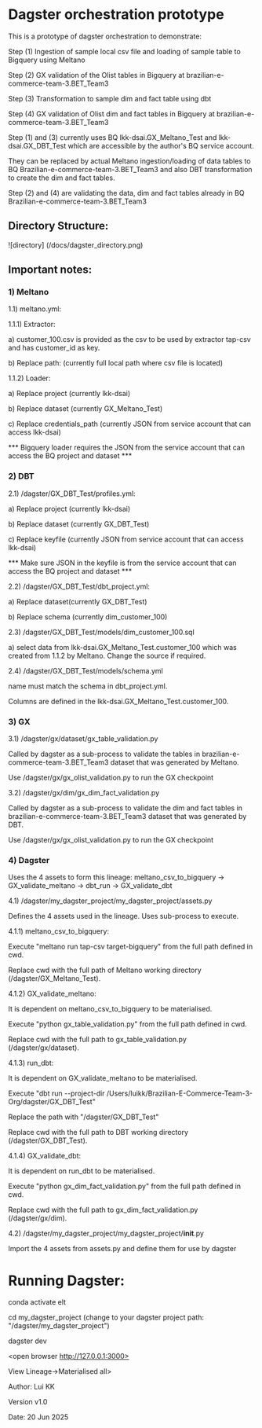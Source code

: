 # Dagster orchestration prototype

This is a prototype of dagster orchestration to demonstrate:

Step (1) Ingestion of sample local csv file and loading of sample table to Bigquery using Meltano

Step (2) GX validation of the Olist tables in Bigquery at brazilian-e-commerce-team-3.BET_Team3

Step (3) Transformation to sample dim and fact table using dbt

Step (4) GX validation of Olist dim and fact tables in Bigquery at brazilian-e-commerce-team-3.BET_Team3

Step (1) and (3) currently uses BQ lkk-dsai.GX_Meltano_Test and lkk-dsai.GX_DBT_Test which are accessible by the author's BQ service account.

They can be replaced by actual Meltano ingestion/loading of data tables to BQ Brazilian-e-commerce-team-3.BET_Team3 and also DBT transformation to create the dim and fact tables.

Step (2) and (4) are validating the data, dim and fact tables already in BQ Brazilian-e-commerce-team-3.BET_Team3

## Directory Structure:

![directory] (/docs/dagster_directory.png)


## Important notes:
### 1) Meltano
1.1) meltano.yml:

1.1.1) Extractor:

a) customer_100.csv is provided as the csv to be used by extractor tap-csv and has customer_id as key.

b) Replace path: (currently full local path where csv file is located)

1.1.2) Loader:

a) Replace project (currently lkk-dsai)

b) Replace dataset (currently GX_Meltano_Test)

c) Replace credentials_path (currently JSON from service account that can access lkk-dsai)

*** Bigquery loader requires the JSON from the service account that can access the BQ project and dataset ***


### 2) DBT
2.1) /dagster/GX_DBT_Test/profiles.yml:

a) Replace project (currently lkk-dsai)

b) Replace dataset (currently GX_DBT_Test)

c) Replace keyfile (currently JSON from service account that can access lkk-dsai)

*** Make sure JSON in the keyfile is from the service account that can access the BQ project and dataset ***

2.2) /dagster/GX_DBT_Test/dbt_project.yml:

a) Replace dataset(currently GX_DBT_Test)

b) Replace schema (currently dim_customer_100)

2.3) /dagster/GX_DBT_Test/models/dim_customer_100.sql

a) select data from lkk-dsai.GX_Meltano_Test.customer_100 which was created from 1.1.2 by Meltano. Change the source if required.

2.4) /dagster/GX_DBT_Test/models/schema.yml

name must match the schema in dbt_project.yml. 

Columns are defined in the lkk-dsai.GX_Meltano_Test.customer_100.  

### 3) GX
3.1) /dagster/gx/dataset/gx_table_validation.py

Called by dagster as a sub-process to validate the tables in brazilian-e-commerce-team-3.BET_Team3 dataset that was generated by Meltano.

Use /dagster/gx/gx_olist_validation.py to run the GX checkpoint

3.2) /dagster/gx/dim/gx_dim_fact_validation.py

Called by dagster as a sub-process to validate the dim and fact tables in brazilian-e-commerce-team-3.BET_Team3 dataset that was generated by DBT.

Use /dagster/gx/gx_olist_validation.py to run the GX checkpoint

### 4) Dagster
Uses the 4 assets to form this lineage: meltano_csv_to_bigquery -> GX_validate_meltano -> dbt_run -> GX_validate_dbt

4.1) /dagster/my_dagster_project/my_dagster_project/assets.py

Defines the 4 assets used in the lineage.  Uses sub-process to execute.

4.1.1) meltano_csv_to_bigquery: 

Execute "meltano run tap-csv target-bigquery" from the full path defined in cwd.  

Replace cwd with the full path of Meltano working directory (<your path>/dagster/GX_Meltano_Test).

4.1.2) GX_validate_meltano:

It is dependent on meltano_csv_to_bigquery to be materialised.

Execute "python gx_table_validation.py" from the full path defined in cwd.

Replace cwd with the full path to gx_table_validation.py (<your path>/dagster/gx/dataset).

4.1.3) run_dbt:

It is dependent on GX_validate_meltano to be materialised.

Execute "dbt run --project-dir /Users/luikk/Brazilian-E-Commerce-Team-3-Org/dagster/GX_DBT_Test"

Replace the path with "<your path>/dagster/GX_DBT_Test"

Replace cwd with the full path to DBT working directory (<your path>/dagster/GX_DBT_Test).

4.1.4) GX_validate_dbt:

It is dependent on run_dbt to be materialised.

Execute "python gx_dim_fact_validation.py" from the full path defined in cwd.

Replace cwd with the full path to gx_dim_fact_validation.py (<your path>/dagster/gx/dim).

4.2) /dagster/my_dagster_project/my_dagster_project/__init__.py

Import the 4 assets from assets.py and define them for use by dagster

# Running Dagster:
conda activate elt

cd my_dagster_project (change to your dagster project path: "<your path>/dagster/my_dagster_project")

dagster dev

<open browser http://127.0.0.1:3000>

<Assets->View Lineage->Materialised all>

Author: Lui KK

Version v1.0

Date: 20 Jun 2025
